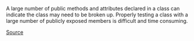 
A large number of public methods and attributes declared in a class can indicate
the class may need to be broken up. Properly testing a class with a large number of
publicly exposed members is difficult and time consuming.

[Source](http://phpmd.org/rules/codesize.html#excessivepubliccount)
      